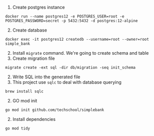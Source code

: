 1. Create postgres instance
```
docker run --name postgres12 -e POSTGRES_USER=root -e POSTGRES_PASSWORD=secret -p 5432:5432 -d postgres:12-alpine
```
2. Create database
```
docker exec -it postgres12 createdb --username=root --owner=root simple_bank
```
2. Install `migrate` command. We're going to create schema and table
2. Create migration file
```
migrate create -ext sql -dir db/migration -seq init_schema
```
2. Write SQL into the generated file
2. This project use `sqlc` to deal with database querying
```
brew install sqlc
```
2. GO mod init
```
go mod init github.com/techschool/simplebank
```
2. Install dependencies
```
go mod tidy
```